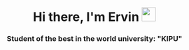 <h1 align="center">Hi there, I'm Ervin 
<img src="https://github.com/blackcater/blackcater/raw/main/images/Hi.gif" height="32"/></h1>
<h3 align="center">Student of the best in the world university: "<b>KIPU</b>"</h3>
